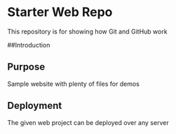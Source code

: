 # Starter Web Repo

This repository is for showing how Git and GitHub work

##Introduction


## Purpose

Sample website with plenty of files for demos

## Deployment

The given web project can be deployed over any server